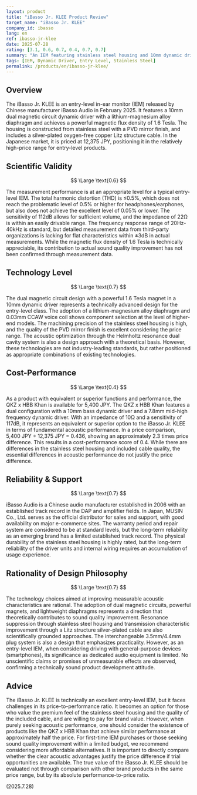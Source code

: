 ```yaml
---
layout: product
title: "iBasso Jr. KLEE Product Review"
target_name: "iBasso Jr. KLEE"
company_id: ibasso
lang: en
ref: ibasso-jr-klee
date: 2025-07-28
rating: [3.1, 0.6, 0.7, 0.4, 0.7, 0.7]
summary: "An IEM featuring stainless steel housing and 10mm dynamic driver with 1.6T magnet, but cost-performance is challenged by the existence of equivalent-function, lower-priced alternatives."
tags: [IEM, Dynamic Driver, Entry Level, Stainless Steel]
permalink: /products/en/ibasso-jr-klee/
---
```


## Overview

The iBasso Jr. KLEE is an entry-level in-ear monitor (IEM) released by Chinese manufacturer iBasso Audio in February 2025. It features a 10mm dual magnetic circuit dynamic driver with a lithium-magnesium alloy diaphragm and achieves a powerful magnetic flux density of 1.6 Tesla. The housing is constructed from stainless steel with a PVD mirror finish, and includes a silver-plated oxygen-free copper Litz structure cable. In the Japanese market, it is priced at 12,375 JPY, positioning it in the relatively high-price range for entry-level products.

## Scientific Validity

$$ \Large \text{0.6} $$

The measurement performance is at an appropriate level for a typical entry-level IEM. The total harmonic distortion (THD) is ≤0.5%, which does not reach the problematic level of 0.5% or higher for headphones/earphones, but also does not achieve the excellent level of 0.05% or lower. The sensitivity of 112dB allows for sufficient volume, and the impedance of 22Ω is within an easily drivable range. The frequency response range of 20Hz-40kHz is standard, but detailed measurement data from third-party organizations is lacking for flat characteristics within ±3dB in actual measurements. While the magnetic flux density of 1.6 Tesla is technically appreciable, its contribution to actual sound quality improvement has not been confirmed through measurement data.

## Technology Level

$$ \Large \text{0.7} $$

The dual magnetic circuit design with a powerful 1.6 Tesla magnet in a 10mm dynamic driver represents a technically advanced design for the entry-level class. The adoption of a lithium-magnesium alloy diaphragm and 0.03mm CCAW voice coil shows component selection at the level of higher-end models. The machining precision of the stainless steel housing is high, and the quality of the PVD mirror finish is excellent considering the price range. The acoustic optimization through the Helmholtz resonance dual cavity system is also a design approach with a theoretical basis. However, these technologies are not industry-leading standards, but rather positioned as appropriate combinations of existing technologies.

## Cost-Performance

$$ \Large \text{0.4} $$

As a product with equivalent or superior functions and performance, the QKZ x HBB Khan is available for 5,400 JPY. The QKZ x HBB Khan features a dual configuration with a 10mm bass dynamic driver and a 7.8mm mid-high frequency dynamic driver. With an impedance of 10Ω and a sensitivity of 117dB, it represents an equivalent or superior option to the iBasso Jr. KLEE in terms of fundamental acoustic performance. In a price comparison, 5,400 JPY ÷ 12,375 JPY = 0.436, showing an approximately 2.3 times price difference. This results in a cost-performance score of 0.4. While there are differences in the stainless steel housing and included cable quality, the essential differences in acoustic performance do not justify the price difference.

## Reliability & Support

$$ \Large \text{0.7} $$

iBasso Audio is a Chinese audio manufacturer established in 2006 with an established track record in the DAP and amplifier fields. In Japan, MUSIN Co., Ltd. serves as the official distributor for sales and support, with good availability on major e-commerce sites. The warranty period and repair system are considered to be at standard levels, but the long-term reliability as an emerging brand has a limited established track record. The physical durability of the stainless steel housing is highly rated, but the long-term reliability of the driver units and internal wiring requires an accumulation of usage experience.

## Rationality of Design Philosophy

$$ \Large \text{0.7} $$

The technology choices aimed at improving measurable acoustic characteristics are rational. The adoption of dual magnetic circuits, powerful magnets, and lightweight diaphragms represents a direction that theoretically contributes to sound quality improvement. Resonance suppression through stainless steel housing and transmission characteristic improvement through a Litz structure silver-plated cable are also scientifically grounded approaches. The interchangeable 3.5mm/4.4mm plug system is also a design that emphasizes practicality. However, as an entry-level IEM, when considering driving with general-purpose devices (smartphones), its significance as dedicated audio equipment is limited. No unscientific claims or promises of unmeasurable effects are observed, confirming a technically sound product development attitude.

## Advice

The iBasso Jr. KLEE is technically an excellent entry-level IEM, but it faces challenges in its price-to-performance ratio. It becomes an option for those who value the premium feel of the stainless steel housing and the quality of the included cable, and are willing to pay for brand value. However, when purely seeking acoustic performance, one should consider the existence of products like the QKZ x HBB Khan that achieve similar performance at approximately half the price. For first-time IEM purchases or those seeking sound quality improvement within a limited budget, we recommend considering more affordable alternatives. It is important to directly compare whether the clear acoustic advantages justify the price difference if trial opportunities are available. The true value of the iBasso Jr. KLEE should be evaluated not through comparison with other brand products in the same price range, but by its absolute performance-to-price ratio.

(2025.7.28)
